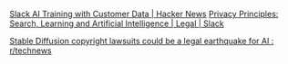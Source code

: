 
[Slack AI Training with Customer Data | Hacker News](https://news.ycombinator.com/item?id=40383978)
[Privacy Principles: Search, Learning and Artificial Intelligence | Legal | Slack](https://slack.com/trust/data-management/privacy-principles)

[Stable Diffusion copyright lawsuits could be a legal earthquake for AI : r/technews](https://www.reddit.com/r/technews/comments/12al3xa/stable_diffusion_copyright_lawsuits_could_be_a/)

